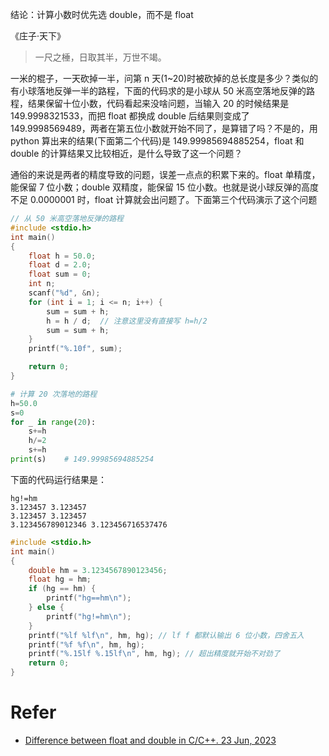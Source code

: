 结论：计算小数时优先选 double，而不是 float

《庄子·天下》
> 一尺之棰，日取其半，万世不竭。

一米的棍子，一天砍掉一半，问第 n 天(1~20)时被砍掉的总长度是多少？类似的有小球落地反弹一半的路程，下面的代码求的是小球从 50 米高空落地反弹的路程，结果保留十位小数，代码看起来没啥问题，当输入 20 的时候结果是 149.9998321533，而把 float 都换成 double 后结果则变成了 149.9998569489，两者在第五位小数就开始不同了，是算错了吗？不是的，用 python 算出来的结果(下面第二个代码)是 149.99985694885254，float 和 double 的计算结果又比较相近，是什么导致了这一个问题？

通俗的来说是两者的精度导致的问题，误差一点点的积累下来的。float 单精度，能保留 7 位小数；double 双精度，能保留 15 位小数。也就是说小球反弹的高度不足 0.0000001 时，float 计算就会出问题了。下面第三个代码演示了这个问题

```c
// 从 50 米高空落地反弹的路程
#include <stdio.h>
int main()
{
    float h = 50.0;
    float d = 2.0;
    float sum = 0;
    int n;
    scanf("%d", &n);
    for (int i = 1; i <= n; i++) {
        sum = sum + h;
        h = h / d;  // 注意这里没有直接写 h=h/2
        sum = sum + h;
    }
    printf("%.10f", sum);

    return 0;
}
```


```python
# 计算 20 次落地的路程
h=50.0
s=0
for _ in range(20):
    s+=h
    h/=2
    s+=h
print(s)    # 149.99985694885254
```


下面的代码运行结果是：

    hg!=hm
    3.123457 3.123457
    3.123457 3.123457
    3.123456789012346 3.123456716537476

```c
#include <stdio.h>
int main()
{
    double hm = 3.1234567890123456;
    float hg = hm;
    if (hg == hm) {
        printf("hg==hm\n");
    } else {
        printf("hg!=hm\n");
    }
    printf("%lf %lf\n", hm, hg); // lf f 都默认输出 6 位小数，四舍五入
    printf("%f %f\n", hm, hg);
    printf("%.15lf %.15lf\n", hm, hg); // 超出精度就开始不对劲了
    return 0;
}
```

# Refer

- [Difference between float and double in C/C++. 23 Jun, 2023](https://www.geeksforgeeks.org/difference-float-double-c-cpp/)
